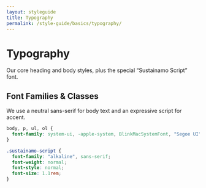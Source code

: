 ```yaml
---
layout: styleguide
title: Typography
permalink: /style-guide/basics/typography/
---
```


# Typography

Our core heading and body styles, plus the special “Sustainamo Script” font.

## Font Families & Classes

We use a neutral sans-serif for body text and an expressive script for accent.

```css
body, p, ul, ol {
  font-family: system-ui, -apple-system, BlinkMacSystemFont, "Segoe UI", Roboto, sans-serif;
}

.sustainamo-script {
  font-family: "alkaline", sans-serif;
  font-weight: normal;
  font-style: normal;
  font-size: 1.1rem;
}
